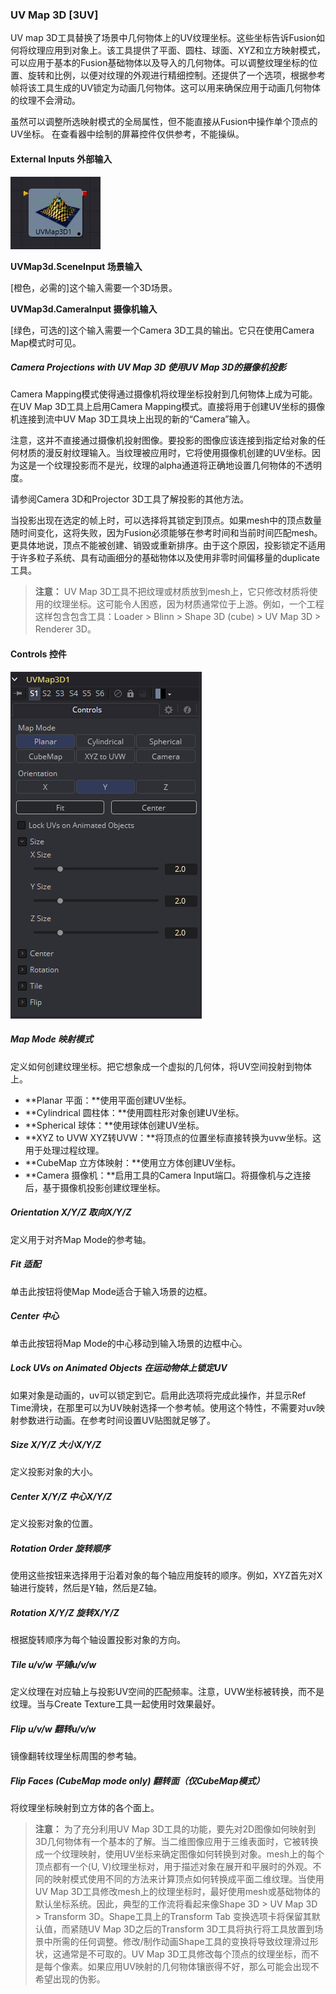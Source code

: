 ### UV Map 3D [3UV]

UV map 3D工具替换了场景中几何物体上的UV纹理坐标。这些坐标告诉Fusion如何将纹理应用到对象上。该工具提供了平面、圆柱、球面、XYZ和立方映射模式，可以应用于基本的Fusion基础物体以及导入的几何物体。可以调整纹理坐标的位置、旋转和比例，以便对纹理的外观进行精细控制。还提供了一个选项，根据参考帧将该工具生成的UV锁定为动画几何物体。这可以用来确保应用于动画几何物体的纹理不会滑动。

虽然可以调整所选映射模式的全局属性，但不能直接从Fusion中操作单个顶点的UV坐标。
在查看器中绘制的屏幕控件仅供参考，不能操纵。

#### External Inputs 外部输入

 ![3UV_tile](images/3UV_tile.jpg)

**UVMap3d.SceneInput 场景输入** 

[橙色，必需的]这个输入需要一个3D场景。

**UVMap3d.CameraInput 摄像机输入** 

[绿色，可选的]这个输入需要一个Camera 3D工具的输出。它只在使用Camera Map模式时可见。

##### Camera Projections with UV Map 3D 使用UV Map 3D的摄像机投影

Camera Mapping模式使得通过摄像机将纹理坐标投射到几何物体上成为可能。在UV Map 3D工具上启用Camera Mapping模式。直接将用于创建UV坐标的摄像机连接到流中UV Map 3D工具块上出现的新的“Camera”输入。

注意，这并不直接通过摄像机投射图像。要投影的图像应该连接到指定给对象的任何材质的漫反射纹理输入。当纹理被应用时，它将使用摄像机创建的UV坐标。因为这是一个纹理投影而不是光，纹理的alpha通道将正确地设置几何物体的不透明度。

请参阅Camera 3D和Projector 3D工具了解投影的其他方法。

当投影出现在选定的帧上时，可以选择将其锁定到顶点。如果mesh中的顶点数量随时间变化，这将失败，因为Fusion必须能够在参考时间和当前时间匹配mesh。更具体地说，顶点不能被创建、销毁或重新排序。由于这个原因，投影锁定不适用于许多粒子系统、具有动画细分的基础物体以及使用非零时间偏移量的duplicate工具。

> **注意：** UV Map 3D工具不把纹理或材质放到mesh上，它只修改材质将使用的纹理坐标。这可能令人困惑，因为材质通常位于上游。例如，一个工程这样包含包含工具：Loader > Blinn > Shape 3D (cube) > UV Map 3D > Renderer 3D。

#### Controls 控件

![3UV_Controls](images/3UV_Controls.png)

##### Map Mode 映射模式

定义如何创建纹理坐标。把它想象成一个虚拟的几何体，将UV空间投射到物体上。

- **Planar 平面：**使用平面创建UV坐标。
- **Cylindrical 圆柱体：**使用圆柱形对象创建UV坐标。
- **Spherical 球体：**使用球体创建UV坐标。
- **XYZ to UVW XYZ转UVW：**将顶点的位置坐标直接转换为uvw坐标。这用于处理过程纹理。
- **CubeMap 立方体映射：**使用立方体创建UV坐标。
- **Camera 摄像机：**启用工具的Camera Input端口。将摄像机与之连接后，基于摄像机投影创建纹理坐标。

##### Orientation X/Y/Z 取向X/Y/Z

定义用于对齐Map Mode的参考轴。

##### Fit 适配

单击此按钮将使Map Mode适合于输入场景的边框。

##### Center 中心

单击此按钮将Map Mode的中心移动到输入场景的边框中心。

##### Lock UVs on Animated Objects 在运动物体上锁定UV

如果对象是动画的，uv可以锁定到它。启用此选项将完成此操作，并显示Ref Time滑块，在那里可以为UV映射选择一个参考帧。使用这个特性，不需要对uv映射参数进行动画。在参考时间设置UV贴图就足够了。

##### Size X/Y/Z 大小X/Y/Z

定义投影对象的大小。

##### Center X/Y/Z 中心X/Y/Z

定义投影对象的位置。

##### Rotation Order 旋转顺序

使用这些按钮来选择用于沿着对象的每个轴应用旋转的顺序。例如，XYZ首先对X轴进行旋转，然后是Y轴，然后是Z轴。

##### Rotation X/Y/Z 旋转X/Y/Z

根据旋转顺序为每个轴设置投影对象的方向。

##### Tile u/v/w 平铺u/v/w

定义纹理在对应轴上与投影UV空间的匹配频率。注意，UVW坐标被转换，而不是纹理。当与Create Texture工具一起使用时效果最好。

##### Flip u/v/w 翻转u/v/w

镜像翻转纹理坐标周围的参考轴。

##### Flip Faces (CubeMap mode only) 翻转面（仅CubeMap模式）

将纹理坐标映射到立方体的各个面上。

> **注意：** 为了充分利用UV Map 3D工具的功能，要先对2D图像如何映射到3D几何物体有一个基本的了解。当二维图像应用于三维表面时，它被转换成一个纹理映射，使用UV坐标来确定图像如何转换到对象。mesh上的每个顶点都有一个(U, V)纹理坐标对，用于描述对象在展开和平展时的外观。不同的映射模式使用不同的方法来计算顶点如何转换成平面二维纹理。当使用UV Map 3D工具修改mesh上的纹理坐标时，最好使用mesh或基础物体的默认坐标系统。因此，典型的工作流将看起来像Shape 3D > UV Map 3D > Transform 3D。Shape工具上的Transform Tab 变换选项卡将保留其默认值，而紧随UV Map 3D之后的Transform 3D工具将执行将工具放置到场景中所需的任何调整。修改/制作动画Shape工具的变换将导致纹理滑过形状，这通常是不可取的。UV Map 3D工具修改每个顶点的纹理坐标，而不是每个像素。如果应用UV映射的几何物体镶嵌得不好，那么可能会出现不希望出现的伪影。
